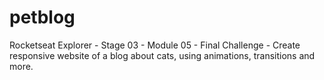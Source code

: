# petblog
Rocketseat Explorer - Stage 03 - Module 05 - Final Challenge - Create responsive website of a blog about cats, using animations, transitions and more. 

